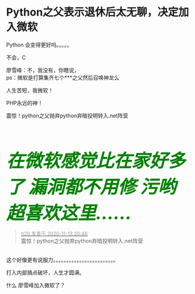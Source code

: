 # Python之父表示退休后太无聊，决定加入微软


Python 会变得更好吗。。。。。

不会，C

廖雪峰：不，我没有，你瞎说，<img src="static/image/smiley/yct/019.gif" smilieid="49" border="0" alt="" /><img src="static/image/smiley/yct/019.gif" smilieid="49" border="0" alt="" /><img src="static/image/smiley/yct/019.gif" smilieid="49" border="0" alt="" /><br />
ps：微软是打算集齐七个***之父然后召唤神龙么

人生苦短，我微软！

PHP永远的神！

震惊！python之父抛弃python弃暗投明转入.net阵营

<strong><font size="7"><font color="Green"><i><br />
在微软感觉比在家好多了 漏洞都不用修 污哟 超喜欢这里......</i></font></font></strong><img id="aimg_FR4lS" onclick="zoom(this, this.src, 0, 0, 0)" class="zoom" src="https://cdn.jsdelivr.net/gh/hishis/forum-master/public/images/patch.gif" onmouseover="img_onmouseoverfunc(this)" onload="thumbImg(this)" border="0" alt="" />

<div class="quote"><blockquote><font size="2"><a href="https://www.hostloc.com/forum.php?mod=redirect&amp;goto=findpost&amp;pid=9450394&amp;ptid=766377" target="_blank"><font color="#999999">h20 发表于 2020-11-13 20:48</font></a></font><br />
震惊！python之父抛弃python弃暗投明转入.net阵营</blockquote></div><br />
这个好像更有说服力。。。。。。。。。。。。。。。。。。。。。。。。

打入内部搞点破坏，人生才圆满。

<img src="static/image/smiley/yct/010.gif" smilieid="41" border="0" alt="" />什么 廖雪峰加入微软了？

